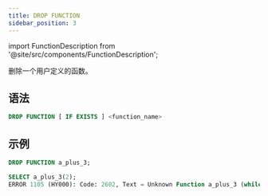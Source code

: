 ```yaml
---
title: DROP FUNCTION
sidebar_position: 3
---
```

import FunctionDescription from '@site/src/components/FunctionDescription';

<FunctionDescription description="引入或更新于：v1.2.116"/>

删除一个用户定义的函数。

## 语法

```sql
DROP FUNCTION [ IF EXISTS ] <function_name>
```

## 示例

```sql
DROP FUNCTION a_plus_3;

SELECT a_plus_3(2);
ERROR 1105 (HY000): Code: 2602, Text = Unknown Function a_plus_3 (while in analyze select projection).
```